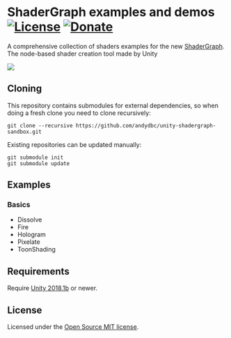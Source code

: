 # ShaderGraph examples and demos [![License](https://img.shields.io/badge/license-MIT-lightgrey.svg?style=flat)](http://mit-license.org) [![Donate](https://img.shields.io/badge/Donate-PayPal-green.svg)](https://www.paypal.me/andyduboc/5usd)

A comprehensive collection of shaders examples for the new [ShaderGraph](https://github.com/Unity-Technologies/ScriptableRenderPipeline/tree/master/com.unity.shadergraph). The node-based shader creation tool made by Unity

<img src=https://user-images.githubusercontent.com/31256170/38787810-56920c14-40fe-11e8-929b-88de8f0b368e.gif>

## Cloning

This repository contains submodules for external dependencies, so when doing a fresh clone you need to clone recursively:

```
git clone --recursive https://github.com/andydbc/unity-shadergraph-sandbox.git
``` 

Existing repositories can be updated manually:

```
git submodule init
git submodule update
```

## Examples

### Basics
* Dissolve
* Fire
* Hologram
* Pixelate
* ToonShading

## Requirements

Require [Unity 2018.1b](https://unity3d.com/fr/unity/beta/2018.1b) or newer.

## License

Licensed under the [Open Source MIT license](http://en.wikipedia.org/wiki/MIT_License).
